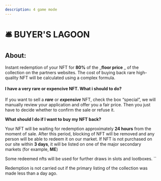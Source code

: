 ```yaml
---
description: 4 game mode
---
```


# 🛎 BUYER'S LAGOON

## **About:**

Instant redemption of your NFT for **80%** of the _**floor price** _ of the collection on the partners websites. The cost of buying back rare high-quality NFT will be calculated using a complex formula.&#x20;

#### I have a very rare or expencive NFT. What i should to do?

If you want to sell a _**rare**_ or _**expensive**_ NFT, check the box “special”, we will manually review your application and offer you a fair price. Then you just have to decide whether to confirm the sale or refuse it.&#x20;

**What should I do if I want to buy my NFT back?**

Your NFT will be waiting for redemption approximately **24 hours** from the moment of sale. After this period, blocking of NFT will be removed and any person will be able to redeem it on our market. If NFT is not purchased on our site within **3 days**, it will be listed on one of the major secondary markets (for example, **ME**)

Some redeemed nfts will be used for further draws in slots and lootboxes. ``&#x20;

Redemption is not carried out if the primary listing of the collection was made less than a day ago.
